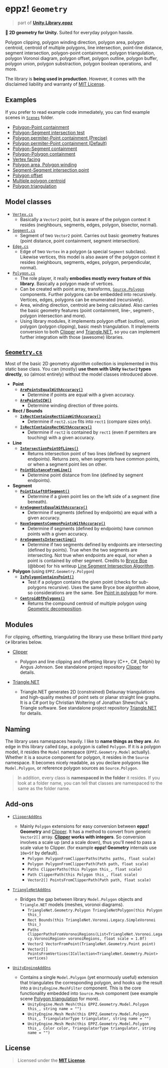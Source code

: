 # eppz! `Geometry`
> part of [**Unity.Library.eppz**](https://github.com/eppz/Unity.Library.eppz)

**📐 2D geometry for Unity.** Suited for everyday polygon hassle.

Polygon clipping, polygon winding direction, polygon area, polygon centroid, centroid of multiple polygons, line intersection, point-line distance, segment intersection, polygon-point containment, polygon triangulation, polygon Voronoi diagram, polygon offset, polygon outline, polygon buffer, polygon union, polygon substraction, polygon boolean operations, and more.

The library is **being used in production**. However, it comes with the disclaimed liability and warranty of [MIT License](https://en.wikipedia.org/wiki/MIT_License).

## Examples

If you prefer to read example code immediately, you can find example scenes in [`Scenes`](Scenes) folder.

+ [Polygon-Point containment](Scenes/README.md/#0-polygon-point-containment)
+ [Polygon-Segment intersection test](Scenes/README.md/#1-polygon-segment-intersection)
+ [Polygon permiter-Point containment (Precise)](Scenes/README.md/#2-polygon-permiter-point-containment-precise)
+ [Polygon permiter-Point containment (Default)](Scenes/README.md/#3-polygon-permiter-point-containment-default)
+ [Polygon-Segment containment](Scenes/README.md/#4-polygon-segment-containment)
+ [Polygon-Polygon containment](Scenes/README.md/#5-polygon-polygon-containment)
+ [Vertex facing](Scenes/README.md/#6-vertex-facing)
+ [Polygon area, Polygon winding](Scenes/README.md/#7-polygon-area-polygon-winding)
+ [Segment-Segment intersection point](Scenes/README.md/#8-segment-segment-intersection-point)
+ [Polygon offset](Scenes/README.md/#9-polygon-offset)
+ [Multiple polygon centroid](Scenes/README.md/#10-multiple-polygon-centroid)
+ [Polygon triangulation](Scenes/README.md/#11-polygon-triangulation)

## Model classes

* [`Vertex.cs`](Model/Vertex.cs)
	+ Basically a `Vector2` point, but is aware of the polygon context it resides (neighbours, segments, edges, polygon, bisector, normal).
* [`Segment.cs`](Model/Segment.cs)
	+ Segment of two `Vector2` point. Carries out basic geometry features (point distance, point containment, segment intersection).
* [`Edge.cs`](Model/Edge.cs)
	+ Edge of two `Vertex` in a polygon (a special `Segment` subclass). Likewise vertices, this model is also aware of the polygon context it resides (neighbours, segments, edges, polygon, perpendicular, normal).
* [`Polygon.cs`](Model/Edge.cs)
	+ The role player, it really **embodies mostly every feature of this library**. Basically a polygon made of vertices.
	+ Can be created with point array, transforms, [`Source.Polygon`](Source/Polygon.cs) components. Further polygons can be embedded into recursively. Vertices, edges, polygons can be enumerated (recursively).
	+ Area, winding direction, centroid are being calculated. Also carries the basic geometry features (point containment, line-, segment-, polygon intersection and more).
	+ Using library modules, it implements polygon offset (outline), union polygon (polygon clipping), basic mesh triangulation. It implements conversion to both [Clipper](https://github.com/eppz/Clipper) and [Triangle.NET](https://github.com/eppz/Triangle.NET), so you can implement further integration with those (awesome) libraries.

## [`Geometry.cs`](Geometry.cs)

Most of the basic 2D geometry algorithm collection is implemented in this static base class. You can (mostly) **use them with Unity `Vector2` types directly**, so (almost entirely) without the model classes introduced above.

* **Point**
	+ [**`ArePointsEqualWithAccuracy()`**](Geometry.cs#L24)
		+ Determine if points are equal with a given accuracy.
	+ [**`ArePointsCCW()`**](Geometry.cs#L30)
		+ Determine winding direction of three points.		
* **Rect / Bounds**
	+ [**`IsRectContainsRectSizeWithAccuracy()`**](Geometry.cs#L41)
		+ Determine if `rect2.size` fits into `rect1` (compare sizes only).
	+ [**`IsRectContainsRectWithAccuracy()`**](Geometry.cs#L56)
		+ Determine if `rect2` is contained by `rect1` (even if permiters are touching) with a given accuracy.
* **Line**
	+ [**`IntersectionPointOfLines()`**](Geometry.cs#L78)
		+ Returns intersection point of two lines (defined by segment endpoints). Returns zero, when segments have common points, or when a segment point lies on other.
	+ [**`PointDistanceFromLine()`**](Geometry.cs#L97)
		+ Determine point distance from line (defined by segment endpoints).
* **Segment**
	+ [**`PointIsLeftOfSegment()`**](Geometry.cs#L109)
		+ Determine if a given point lies on the left side of a segment (line beneath).
	+ [**`AreSegmentsEqualWithAccuracy()`**](Geometry.cs#L116)
		+ Determine if segments (defined by endpoints) are equal with a given accuracy.
	+ [**`HaveSegmentsCommonPointsWithAccuracy()`**](Geometry.cs#L125)
		+ Determine if segments (defined by endpoints) have common points with a given accuracy.
	+ [**`AreSegmentsIntersecting()`**](Geometry.cs#L141)
		+ Determine if two segments defined by endpoints are intersecting (defined by points). True when the two segments are intersecting. Not true when endpoints are equal, nor when a point is contained by other segment. Credits to [Bryce Boe](https://github.com/bboe) (@bboe) for his writeup [Line Segment Intersection Algorithm](http://bryceboe.com/2006/10/23/line-segment-intersection-algorithm).
* **Polygon** (using `EPPZ.Geometry.Polygon`)
	+ [**`IsPolygonContainsPoint()`**](Geometry.cs#L159)
		+ Test if a polygon contains the given point (checks for sub-polygons recursive). Uses the same Bryce boe algorithm above, so considerations are the same. See [Point in polygon](https://en.wikipedia.org/wiki/Point_in_polygon#Ray_casting_algorithm) for more.
	+ [**`CentroidOfPolygons()`**](Geometry.cs#L177)
		+ Returns the compound centroid of multiple polygon using [Geometric decomposition](https://en.wikipedia.org/wiki/Centroid#By_geometric_decomposition).

## Modules

For clipping, offsetting, triangulating the library use these brilliant third party `C#` libraries below.

* [Clipper](https://github.com/eppz/Clipper)

	+ Polygon and line clipping and offsetting library (C++, C#, Delphi) by Angus Johnson. See standalone project repository [Clipper](https://github.com/eppz/Clipper) for details.

* [Triangle.NET](https://github.com/eppz/Triangle.NET)

	+ Triangle.NET generates 2D (constrained) Delaunay triangulations and high-quality meshes of point sets or planar straight line graphs. It is a C# port by Christian Woltering of Jonathan Shewchuk's Triangle software. See standalone project repository [Triangle.NET](https://github.com/eppz/Triangle.NET) for details.

## Naming

The library uses namespaces heavily. I like to **name things as they are**. An edge in this library called `Edge`, a polygon is called `Polygon`. If it is a polygon model, it resides the `Model` namespace (`EPPZ.Geometry.Model` actually). Whether it is a source component for polygon, it resides in the `Source` namespace. It becomes nicely readable, as you declare polygons like `Model.Polygon`, or reference polygon sources as `Source.Polygon`.

> In addition, every class is **namespaced in the folder** it resides. If you look at a folder name, you can tell that classes are namespaced to the same as the folder name.

## Add-ons

* [`ClipperAddOns`](AddOns/ClipperAddOns.cs)

	+ Mainly `Polygon` extensions for easy conversion between **eppz! Geometry** and [Clipper](https://github.com/eppz/Clipper). It has a method to convert from generic `Vector2[]` array. **[Clipper](https://github.com/eppz/Clipper) works with integers**. So conversion involves a scale up (and a scale down), thus you'll need to pass a scale value to Clipper. (for example **eppz! Geometry** internals use `10e+5f` by default).
		+ `Polygon PolygonFromClipperPaths(Paths paths, float scale)`
		+ `Polygon PolygonFromClipperPath(Path path, float scale)`
		+ `Paths ClipperPaths(this Polygon this_, float scale)`
		+ `Path ClipperPath(this Polygon this_, float scale)`
		+ `Vector2[] PointsFromClipperPath(Path path, float scale)`

* [`TriangleNetAddOns`](AddOns/TriangleNetAddOns.cs)		

	+ Bridges the gap between library `Model.Polygon` objects and `Triangle.NET` models (meshes, voronoi diagrams).
		+ `TriangleNet.Geometry.Polygon TriangleNetPolygon(this Polygon this_)`
		+ `Rect Bounds(this TriangleNet.Voronoi.Legacy.SimpleVoronoi this_)`
		+ `Paths ClipperPathsFromVoronoiRegions(List<TriangleNet.Voronoi.Legacy.VoronoiRegion> voronoiRegions, float scale = 1.0f)`
		+ `Vector2 VectorFromPoint(TriangleNet.Geometry.Point point)`
		+ `Vector2[] PointsFromVertices(ICollection<TriangleNet.Geometry.Point> vertices)`

* [`UnityEngineAddOns`](AddOns/UnityEngineAddOns.cs)

	+ Contains a single `Model.Polygon` (yet enormously useful) extension that triangulates the corresponding polygon, and hooks up the result into a `UnityEngine.MeshFilter` component. This is the core functionality embedded into `Source.Mesh` component (see example scene [Polygon triangulation](Scenes/README.md/#11-polygon-triangulation) for more).
		+ `UnityEngine.Mesh Mesh(this EPPZ.Geometry.Model.Polygon this_, string name = "")`
		+ `UnityEngine.Mesh Mesh(this EPPZ.Geometry.Model.Polygon this_, TriangulatorType triangulator, string name = "")`
		+ `UnityEngine.Mesh Mesh(this EPPZ.Geometry.Model.Polygon this_, Color color, TriangulatorType triangulator, string name = "")`

## License

> Licensed under the [**MIT License**](https://en.wikipedia.org/wiki/MIT_License).
